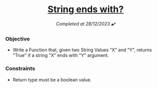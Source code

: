 <h1 align="center">
  <a href="https://www.codewars.com/kata/51f2d1cafc9c0f745c00037d/python">String ends with?</a>
</h1>

<p align="center">
  <i align="center">Completed at 28/12/2023 ✔️</i>
</p>

### Objective

- Write a Function that, given two String Values "X" and "Y", returns "True" if a string "X" ends with "Y" argument.

### Constraints

- Return type must be a boolean value.
